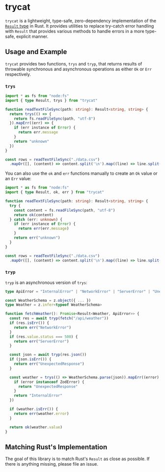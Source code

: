 # trycat

`trycat` is a lightweight, type-safe, zero-dependency implementation of the [`Result` type](https://doc.rust-lang.org/std/result/enum.Result.html) in Rust.
It provides utilities to replace try-catch error handling with `Result` that provides various methods to
handle errors in a more type-safe, explicit manner.

## Usage and Example

`trycat` provides two functions, `trys` and `tryp`, that returns results of throwable synchronous and asynchronous operations as either `Ok` or `Err` respectively.

### `trys`

```ts
import * as fs from "node:fs"
import { type Result, trys } from "trycat"

function readTextFileSync(path: string): Result<string, string> {
  return trys(() => {
    return fs.readFileSync(path, "utf-8")
  }).mapErr((err) => {
    if (err instance of Error) {
      return err.message
    }
    return "unknown"
  })
}

const rows = readTextFileSync("./data.csv")
  .mapOr([], (content) => content.split('\n').map((line) => line.split(" ")))
```

You can also use the `ok` and `err` functions manually to create an `Ok` value or an `Err` value:

```ts
import * as fs from "node:fs"
import { type Result, ok, err } from "trycat"

function readTextFileSync(path: string): Result<string, string> {
  try {
    const content = fs.readFileSync(path, "utf-8")
    return ok(content)
  } catch (err: unknown) {
    if (err instance of Error) {
      return err(err.message)
    }
    return err("unknown")
  }
}

const rows = readTextFileSync("./data.csv")
  .mapOr([], (content) => content.split('\n').map((line) => line.split(" ")))
```

### `tryp`

`tryp` is an asynchronous version of `trys`:

```ts
type ApiError = "InternalError" | "NetworkError" | "ServerError" | "UnexpectedResponse"

const WeatherSchema = z.object({ ... })
type Weather = z.infer<typeof WeatherSchema>

function fetchWeather(): Promise<Result<Weather, ApiError>> {
  const res = await tryp(fetch("/api/weather"))
  if (res.isErr()) {
    return err("NetworkError")
  }
  if (res.value.status === 500) {
    return err("ServerError")
  }

  const json = await tryp(res.json())
  if (json.isErr()) {
    return err("UnexpectedResponse")
  }

  const weather = trys(() => WeatherSchema.parse(json)).mapErr((error): ApiError => {
    if (error instanceof ZodError) {
      return "UnexpectedResponse"
    }
    return "InternalError"
  })

  if (weather.isErr()) {
    return err(weather.error)
  }

  return ok(weather.value)
}
```

## Matching Rust's Implementation

The goal of this library is to match Rust's `Result` as close as possible. If there is anything missing, please file an issue.
